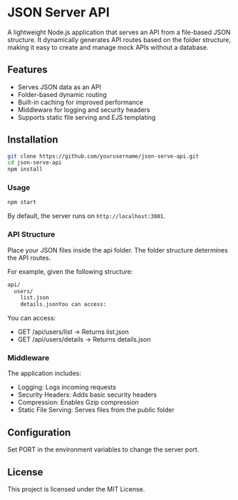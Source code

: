 # JSON Server API

A lightweight Node.js application that serves an API from a file-based JSON structure. It dynamically generates API routes based on the folder structure, making it easy to create and manage mock APIs without a database.

## Features
* Serves JSON data as an API
* Folder-based dynamic routing
* Built-in caching for improved performance
* Middleware for logging and security headers
* Supports static file serving and EJS templating

## Installation

```sh
git clone https://github.com/yourusername/json-serve-api.git
cd json-serve-api
npm install
```

###  Usage

```sh
npm start
```

By default, the server runs on `http://localhost:3001`.

###  API Structure

Place your JSON files inside the api folder. The folder structure determines the API routes.

For example, given the following structure:

```sh
api/
  users/
    list.json
    details.jsonYou can access:
```

You can access:

- GET /api/users/list → Returns list.json
- GET /api/users/details → Returns details.json

### Middleware

The application includes:

* Logging: Logs incoming requests
* Security Headers: Adds basic security headers
* Compression: Enables Gzip compression
* Static File Serving: Serves files from the public folder
## Configuration
Set PORT in the environment variables to change the server port.
## License
This project is licensed under the MIT License.